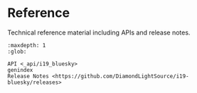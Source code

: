 # Reference

Technical reference material including APIs and release notes.

```{toctree}
:maxdepth: 1
:glob:

API <_api/i19_bluesky>
genindex
Release Notes <https://github.com/DiamondLightSource/i19-bluesky/releases>
```
